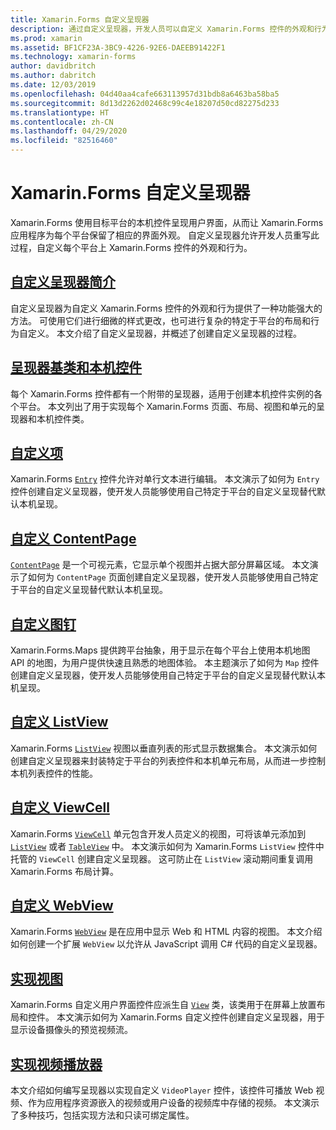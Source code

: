 ```yaml
---
title: Xamarin.Forms 自定义呈现器
description: 通过自定义呈现器，开发人员可以自定义 Xamarin.Forms 控件的外观和行为，并以此替代各平台上本机控件的呈现。
ms.prod: xamarin
ms.assetid: BF1CF23A-3BC9-4226-92E6-DAEEB91422F1
ms.technology: xamarin-forms
author: davidbritch
ms.author: dabritch
ms.date: 12/03/2019
ms.openlocfilehash: 04d40aa4cafe663113957d31bdb8a6463ba58ba5
ms.sourcegitcommit: 8d13d2262d02468c99c4e18207d50cd82275d233
ms.translationtype: HT
ms.contentlocale: zh-CN
ms.lasthandoff: 04/29/2020
ms.locfileid: "82516460"
---
```

# <a name="xamarinforms-custom-renderers"></a>Xamarin.Forms 自定义呈现器

Xamarin.Forms 使用目标平台的本机控件呈现用户界面，从而让 Xamarin.Forms 应用程序为每个平台保留了相应的界面外观。  自定义呈现器允许开发人员重写此过程，自定义每个平台上 Xamarin.Forms 控件的外观和行为。

## <a name="introduction-to-custom-renderers"></a>[自定义呈现器简介](introduction.md)

自定义呈现器为自定义 Xamarin.Forms 控件的外观和行为提供了一种功能强大的方法。 可使用它们进行细微的样式更改，也可进行复杂的特定于平台的布局和行为自定义。 本文介绍了自定义呈现器，并概述了创建自定义呈现器的过程。

## <a name="renderer-base-classes-and-native-controls"></a>[呈现器基类和本机控件](renderers.md)

每个 Xamarin.Forms 控件都有一个附带的呈现器，适用于创建本机控件实例的各个平台。 本文列出了用于实现每个 Xamarin.Forms 页面、布局、视图和单元的呈现器和本机控件类。

## <a name="customizing-an-entry"></a>[自定义项](entry.md)

Xamarin.Forms [`Entry`](xref:Xamarin.Forms.Entry) 控件允许对单行文本进行编辑。 本文演示了如何为 `Entry` 控件创建自定义呈现器，使开发人员能够使用自己特定于平台的自定义呈现替代默认本机呈现。

## <a name="customizing-a-contentpage"></a>[自定义 ContentPage](contentpage.md)

[`ContentPage`](xref:Xamarin.Forms.ContentPage) 是一个可视元素，它显示单个视图并占据大部分屏幕区域。 本文演示了如何为 `ContentPage` 页面创建自定义呈现器，使开发人员能够使用自己特定于平台的自定义呈现替代默认本机呈现。

## <a name="customizing-a-map-pin"></a>[自定义图钉](map-pin.md)

Xamarin.Forms.Maps 提供跨平台抽象，用于显示在每个平台上使用本机地图 API 的地图，为用户提供快速且熟悉的地图体验。 本主题演示了如何为 `Map` 控件创建自定义呈现器，使开发人员能够使用自己特定于平台的自定义呈现替代默认本机呈现。

## <a name="customizing-a-listview"></a>[自定义 ListView](listview.md)

Xamarin.Forms [`ListView`](xref:Xamarin.Forms.ListView) 视图以垂直列表的形式显示数据集合。 本文演示如何创建自定义呈现器来封装特定于平台的列表控件和本机单元布局，从而进一步控制本机列表控件的性能。

## <a name="customizing-a-viewcell"></a>[自定义 ViewCell](viewcell.md)

Xamarin.Forms [`ViewCell`](xref:Xamarin.Forms.ViewCell) 单元包含开发人员定义的视图，可将该单元添加到 [`ListView`](xref:Xamarin.Forms.ListView) 或者 [`TableView`](xref:Xamarin.Forms.TableView) 中。 本文演示如何为 Xamarin.Forms `ListView` 控件中托管的 `ViewCell` 创建自定义呈现器。 这可防止在 `ListView` 滚动期间重复调用 Xamarin.Forms 布局计算。

## <a name="customizing-a-webview"></a>[自定义 WebView](hybridwebview.md)

Xamarin.Forms [`WebView`](xref:Xamarin.Forms.WebView) 是在应用中显示 Web 和 HTML 内容的视图。 本文介绍如何创建一个扩展 `WebView` 以允许从 JavaScript 调用 C# 代码的自定义呈现器。

## <a name="implementing-a-view"></a>[实现视图](view.md)

Xamarin.Forms 自定义用户界面控件应派生自 [`View`](xref:Xamarin.Forms.View) 类，该类用于在屏幕上放置布局和控件。 本文演示如何为 Xamarin.Forms 自定义控件创建自定义呈现器，用于显示设备摄像头的预览视频流。

## <a name="implementing-a-video-player"></a>[实现视频播放器](video-player/index.md)

本文介绍如何编写呈现器以实现自定义 `VideoPlayer` 控件，该控件可播放 Web 视频、作为应用程序资源嵌入的视频或用户设备的视频库中存储的视频。 本文演示了多种技巧，包括实现方法和只读可绑定属性。
